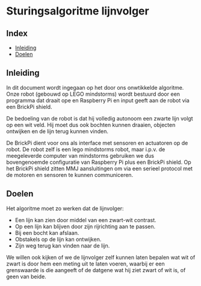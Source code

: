 # Sturingsalgoritme lijnvolger

## Index
* [Inleiding](https://github.com/ramonvbemmel/lijn_volger/PAPER.md#inleiding)
* [Doelen](https://github.com/ramonvbemmel/lijn_volger/PAPER.md#doelen)

## Inleiding
In dit document wordt ingegaan op het door ons onwtikkelde
algoritme. Onze robot (gebouwd op LEGO mindstorms) wordt
bestuurd door een programma dat draait ope en Raspberry Pi en input
geeft aan de robot via een BrickPi shield.

De bedoeling van de robot is dat hij volledig autonoom een zwarte lijn
volgt op een wit veld. Hij moet dus ook bochten kunnen draaien, objecten ontwijken
en de lijn terug kunnen vinden.

De BrickPi dient voor ons als interface met sensoren en actuatoren op
de robot. De robot zelf is een lego mindstorms robot, maar i.p.v. de
meegeleverde computer van mindstorms gebruiken we dus bovengenoemde
configuratie van Raspberry Pi plus een BrickPi shield. Op het BrickPi
shield zitten MMJ aansluitingen om via een serieel protocol met de 
motoren en sensoren te kunnen communiceren.

## Doelen
Het algoritme moet zo werken dat de lijnvolger:

* Een lijn kan zien door middel van een zwart-wit contrast.
* Op een lijn kan blijven door zijn rijrichting aan te passen.
* Bij een bocht kan afslaan.
* Obstakels op de lijn kan ontwijken.
* Zijn weg terug kan vinden naar de lijn.

We willen ook kijken of we de lijnvolger zelf kunnen laten bepalen wat wit
of zwart is door hem een meting uit te laten voeren, waarbij er een grenswaarde
is die aangeeft of de datgene wat hij ziet zwart of wit is, of geen van beide.
